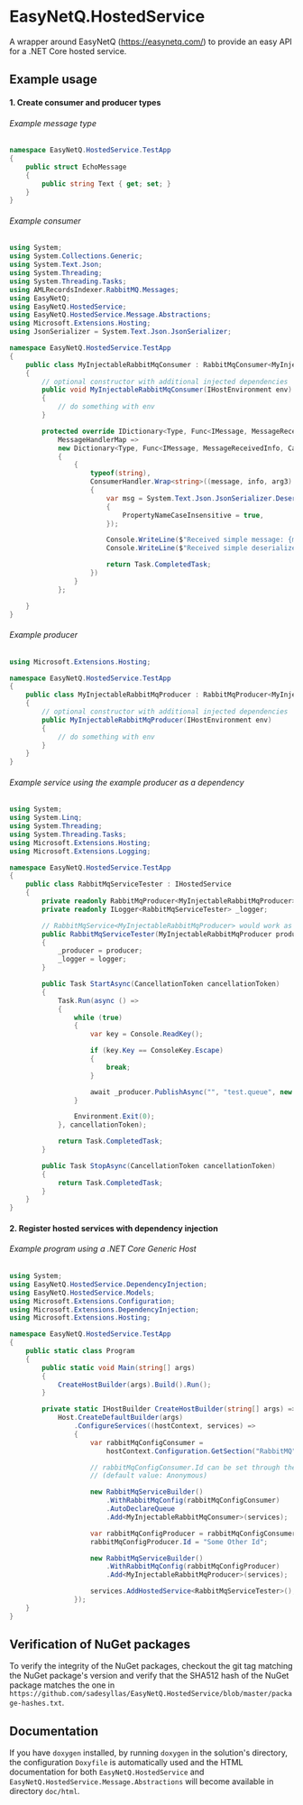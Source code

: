 # EasyNetQ.HostedService

A wrapper around EasyNetQ (https://easynetq.com/) to provide an easy API for a .NET Core hosted service.

## Example usage

#### 1. Create consumer and producer types

###### Example message type

```c#
namespace EasyNetQ.HostedService.TestApp
{
    public struct EchoMessage
    {
        public string Text { get; set; }
    }
}
```

###### Example consumer

```c#
using System;
using System.Collections.Generic;
using System.Text.Json;
using System.Threading;
using System.Threading.Tasks;
using AMLRecordsIndexer.RabbitMQ.Messages;
using EasyNetQ;
using EasyNetQ.HostedService;
using EasyNetQ.HostedService.Message.Abstractions;
using Microsoft.Extensions.Hosting;
using JsonSerializer = System.Text.Json.JsonSerializer;

namespace EasyNetQ.HostedService.TestApp
{
    public class MyInjectableRabbitMqConsumer : RabbitMqConsumer<MyInjectableRabbitMqConsumer>
    {
        // optional constructor with additional injected dependencies
        public void MyInjectableRabbitMqConsumer(IHostEnvironment env)
        {
            // do something with env
        }

        protected override IDictionary<Type, Func<IMessage, MessageReceivedInfo, CancellationToken, Task>>
            MessageHandlerMap =>
            new Dictionary<Type, Func<IMessage, MessageReceivedInfo, CancellationToken, Task>>
            {
                {
                    typeof(string),
                    ConsumerHandler.Wrap<string>((message, info, arg3) =>
                    {
                        var msg = System.Text.Json.JsonSerializer.Deserialize<EchoMessage>(message.Body, new JsonSerializerOptions()
                        {
                            PropertyNameCaseInsensitive = true,
                        });

                        Console.WriteLine($"Received simple message: {message.Body}");
                        Console.WriteLine($"Received simple deserialized message: {msg.Text}");

                        return Task.CompletedTask;
                    })
                }
            };

    }
}
```

###### Example producer

```c#
using Microsoft.Extensions.Hosting;

namespace EasyNetQ.HostedService.TestApp
{
    public class MyInjectableRabbitMqProducer : RabbitMqProducer<MyInjectableRabbitMqProducer>
    {
        // optional constructor with additional injected dependencies
        public MyInjectableRabbitMqProducer(IHostEnvironment env)
        {
            // do something with env
        }
    }
}
```

###### Example service using the example producer as a dependency

```c#
using System;
using System.Linq;
using System.Threading;
using System.Threading.Tasks;
using Microsoft.Extensions.Hosting;
using Microsoft.Extensions.Logging;

namespace EasyNetQ.HostedService.TestApp
{
    public class RabbitMqServiceTester : IHostedService
    {
        private readonly RabbitMqProducer<MyInjectableRabbitMqProducer> _producer;
        private readonly ILogger<RabbitMqServiceTester> _logger;

        // RabbitMqService<MyInjectableRabbitMqProducer> would work as well
        public RabbitMqServiceTester(MyInjectableRabbitMqProducer producer, ILogger<RabbitMqServiceTester> logger)
        {
            _producer = producer;
            _logger = logger;
        }

        public Task StartAsync(CancellationToken cancellationToken)
        {
            Task.Run(async () =>
            {
                while (true)
                {
                    var key = Console.ReadKey();

                    if (key.Key == ConsoleKey.Escape)
                    {
                        break;
                    }

                    await _producer.PublishAsync("", "test.queue", new EchoMessage {Text = "This is a test."});
                }

                Environment.Exit(0);
            }, cancellationToken);

            return Task.CompletedTask;
        }

        public Task StopAsync(CancellationToken cancellationToken)
        {
            return Task.CompletedTask;
        }
    }
}
```

#### 2. Register hosted services with dependency injection

###### Example program using a .NET Core Generic Host

```c#
using System;
using EasyNetQ.HostedService.DependencyInjection;
using EasyNetQ.HostedService.Models;
using Microsoft.Extensions.Configuration;
using Microsoft.Extensions.DependencyInjection;
using Microsoft.Extensions.Hosting;

namespace EasyNetQ.HostedService.TestApp
{
    public static class Program
    {
        public static void Main(string[] args)
        {
            CreateHostBuilder(args).Build().Run();
        }

        private static IHostBuilder CreateHostBuilder(string[] args) =>
            Host.CreateDefaultBuilder(args)
                .ConfigureServices((hostContext, services) =>
                {
                    var rabbitMqConfigConsumer =
                        hostContext.Configuration.GetSection("RabbitMQ").Get<RabbitMqConfig>();

                    // rabbitMqConfigConsumer.Id can be set through the relevant configuration section
                    // (default value: Anonymous)

                    new RabbitMqServiceBuilder()
                        .WithRabbitMqConfig(rabbitMqConfigConsumer)
                        .AutoDeclareQueue
                        .Add<MyInjectableRabbitMqConsumer>(services);

                    var rabbitMqConfigProducer = rabbitMqConfigConsumer.Copy;
                    rabbitMqConfigProducer.Id = "Some Other Id";

                    new RabbitMqServiceBuilder()
                        .WithRabbitMqConfig(rabbitMqConfigProducer)
                        .Add<MyInjectableRabbitMqProducer>(services);

                    services.AddHostedService<RabbitMqServiceTester>();
                });
    }
}
```

## Verification of NuGet packages

To verify the integrity of the NuGet packages, checkout the git tag matching
the NuGet package's version and verify that the SHA512 hash of the NuGet
package matches the one in
`https://github.com/sadesyllas/EasyNetQ.HostedService/blob/master/package-hashes.txt`.

## Documentation

If you have `doxygen` installed, by running `doxygen` in the solution's
directory, the configuration `Doxyfile` is automatically used and the HTML
documentation for both `EasyNetQ.HostedService` and
`EasyNetQ.HostedService.Message.Abstractions` will become available in
directory `doc/html`.
